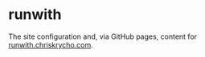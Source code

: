 # runwith
The site configuration and, via GitHub pages, content for [runwith.chriskrycho.com](//runwith.chriskrycho.com).
